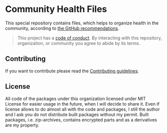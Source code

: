 # Community Health Files

This special repository contains files, which helps to organize health in the community, according to [the GitHub recommendations](https://docs.github.com/en/communities/setting-up-your-project-for-healthy-contributions/creating-a-default-community-health-file).

> This project has a [code of conduct](CODE_OF_CONDUCT.md). By interacting with this repository, organization, or community you agree to abide by its terms.

## Contributing
If you want to contribute please read the [Contributing guidelines](CONTRIBUTING.md).

## License

All code of the packages under this organization licensed under MIT License for easier usage in the future, when I will decide to share it. 
Even if license allows to do almost all with the code and packages, I still the author and I ask you do not distribute built packages without my permit. 
Built packages, i.e. zip-archives, contains encrypted parts and as a derivatives are my property.
